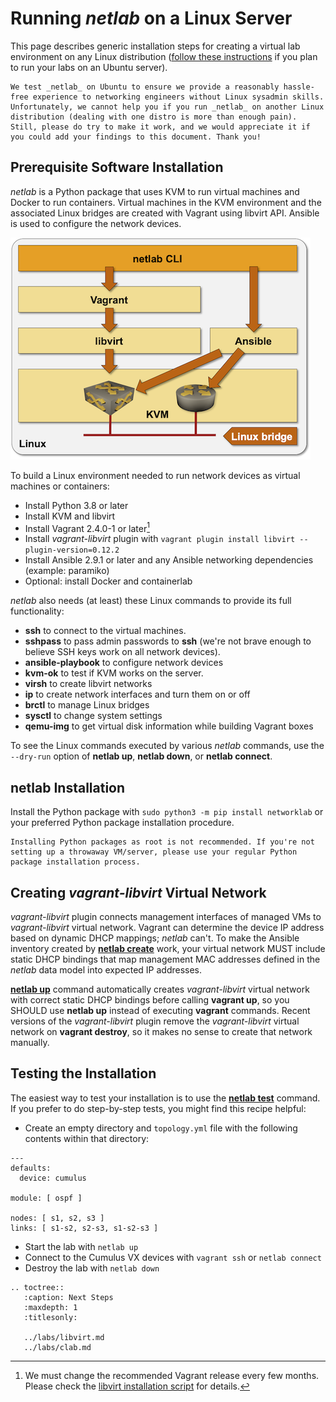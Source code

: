# Running *netlab* on a Linux Server

This page describes generic installation steps for creating a virtual lab environment on any Linux distribution ([follow these instructions](ubuntu.md) if you plan to run your labs on an Ubuntu server).

```{warning}
We test _netlab_ on Ubuntu to ensure we provide a reasonably hassle-free experience to networking engineers without Linux sysadmin skills. Unfortunately, we cannot help you if you run _netlab_ on another Linux distribution (dealing with one distro is more than enough pain). Still, please do try to make it work, and we would appreciate it if you could add your findings to this document. Thank you!
```

## Prerequisite Software Installation

*netlab* is a Python package that uses KVM to run virtual machines and Docker to run containers. Virtual machines in the KVM environment and the associated Linux bridges are created with Vagrant using libvirt API. Ansible is used to configure the network devices.

![netlab on Linux](linux-architecture.png)

To build a Linux environment needed to run network devices as virtual machines or containers:

* Install Python 3.8 or later
* Install KVM and libvirt
* Install Vagrant 2.4.0-1 or later[^CSV]
* Install *vagrant-libvirt* plugin with `vagrant plugin install libvirt --plugin-version=0.12.2`
* Install Ansible 2.9.1 or later and any Ansible networking dependencies (example: paramiko)
* Optional: install Docker and containerlab

[^CSV]: We must change the recommended Vagrant release every few months. Please check the [libvirt installation script](https://github.com/ipspace/netlab/blob/dev/netsim/install/libvirt.sh) for details.

*netlab* also needs (at least) these Linux commands to provide its full functionality:

* **ssh** to connect to the virtual machines.
* **sshpass** to pass admin passwords to **ssh** (we're not brave enough to believe SSH keys work on all network devices).
* **ansible-playbook** to configure network devices
* **kvm-ok** to test if KVM works on the server.
* **virsh** to create libvirt networks
* **ip** to create network interfaces and turn them on or off
* **brctl** to manage Linux bridges
* **sysctl** to change system settings
* **qemu-img** to get virtual disk information while building Vagrant boxes

To see the Linux commands executed by various _netlab_ commands, use the `--dry-run` option of **netlab up**, **netlab down**, or **netlab connect**.

## netlab Installation

Install the Python package with `sudo python3 -m pip install networklab` or your preferred Python package installation procedure.

```{tip}
Installing Python packages as root is not recommended. If you're not setting up a throwaway VM/server, please use your regular Python package installation process.
```

## Creating *vagrant-libvirt* Virtual Network

*vagrant-libvirt* plugin connects management interfaces of managed VMs to *vagrant-libvirt* virtual network. Vagrant can determine the device IP address based on dynamic DHCP mappings; *netlab* can't. To make the Ansible inventory created by **[netlab create](../netlab/create.md)** work, your virtual network MUST include static DHCP bindings that map management MAC addresses defined in the *netlab* data model into expected IP addresses.

**[netlab up](../netlab/up.md)** command automatically creates *vagrant-libvirt* virtual network with correct static DHCP bindings before calling **vagrant up**, so you SHOULD use **netlab up** instead of executing **vagrant** commands. Recent versions of the *vagrant-libvirt* plugin remove the *vagrant-libvirt* virtual network on **vagrant destroy**, so it makes no sense to create that network manually.

## Testing the Installation

The easiest way to test your installation is to use the **[netlab test](../netlab/test.md)** command. If you prefer to do step-by-step tests, you might find this recipe helpful:

* Create an empty directory and `topology.yml` file with the following contents within that directory:

```
---
defaults:
  device: cumulus

module: [ ospf ]

nodes: [ s1, s2, s3 ]
links: [ s1-s2, s2-s3, s1-s2-s3 ]
```

* Start the lab with `netlab up`
* Connect to the Cumulus VX devices with `vagrant ssh` or `netlab connect`
* Destroy the lab with `netlab down`

```eval_rst
.. toctree::
   :caption: Next Steps
   :maxdepth: 1
   :titlesonly:

   ../labs/libvirt.md
   ../labs/clab.md
```
